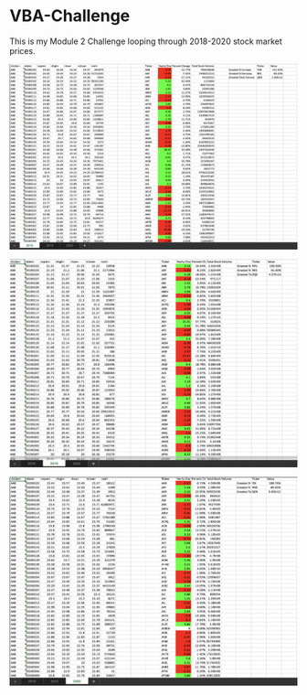 # VBA-Challenge

This is my Module 2 Challenge looping through 2018-2020 stock market prices. 

![Alt text](https://github.com/jqliu97/VBA-Challenge/blob/main/Screenshot%202023-09-19%20at%209.57.54%20PM.png)


![Alt text](https://github.com/jqliu97/VBA-Challenge/blob/main/Screenshot%202023-09-19%20at%209.58.11%20PM.png)


![Alt text](https://github.com/jqliu97/VBA-Challenge/blob/main/Screenshot%202023-09-19%20at%209.58.32%20PM.png)
